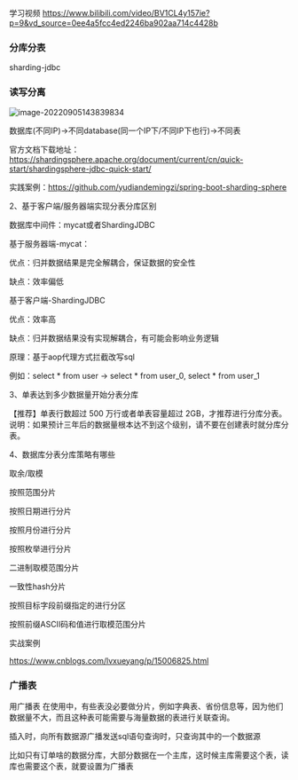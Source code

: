 

学习视频  https://www.bilibili.com/video/BV1CL4y157ie?p=9&vd_source=0ee4a5fcc4ed2246ba902aa714c4428b



### 分库分表

sharding-jdbc

### 读写分离

![image-20220905143839834](asserts/image-20220818111424820.png)

数据库(不同IP)->不同database(同一个IP下/不同IP下也行)->不同表





官方文档下载地址： https://shardingsphere.apache.org/document/current/cn/quick-start/shardingsphere-jdbc-quick-start/

实践案例：https://github.com/yudiandemingzi/spring-boot-sharding-sphere

2、基于客户端/服务器端实现分表分库区别

数据库中间件：mycat或者ShardingJDBC

基于服务器端-mycat：

优点：归并数据结果是完全解耦合，保证数据的安全性

缺点：效率偏低

基于客户端-ShardingJDBC

优点：效率高

缺点：归并数据结果没有实现解耦合，有可能会影响业务逻辑

原理：基于aop代理方式拦截改写sql

例如：select * from user -> select * from user_0, select * from user_1

3、单表达到多少数据量开始分表分库

【推荐】单表行数超过 500 万行或者单表容量超过 2GB，才推荐进行分库分表。 说明：如果预计三年后的数据量根本达不到这个级别，请不要在创建表时就分库分表。

4、数据库分表分库策略有哪些

取余/取模

按照范围分片

按照日期进行分片

按照月份进行分片

按照枚举进行分片

二进制取模范围分片

一致性hash分片

按照目标字段前缀指定的进行分区

按照前缀ASCII码和值进行取模范围分片



实战案例

https://www.cnblogs.com/lvxueyang/p/15006825.html

### 广播表

用广播表
在使用中，有些表没必要做分片，例如字典表、省份信息等，因为他们数据量不大，而且这种表可能需要与海量数据的表进行关联查询。

插入时，向所有数据源广播发送sql语句查询时，只查询其中的一个数据源



比如只有订单啥的数据分库，大部分数据在一个主库，这时候主库需要这个表，读库也需要这个表，就要设置为广播表

